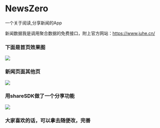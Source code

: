 # NewsZero
一个关于阅读,分享新闻的App

新闻数据我是调用聚合数据的免费接口，附上官方网站：https://www.juhe.cn/ 

### 下面是首页效果图 ###

![](http://i.imgur.com/L517YcH.png)

### 新闻页面其他页 ###

![](http://i.imgur.com/vjICLCX.png)

### 用shareSDK做了一个分享功能 ###

![](http://i.imgur.com/dA6svz3.png)

### 大家喜欢的话，可以拿去随便改，完善 ###